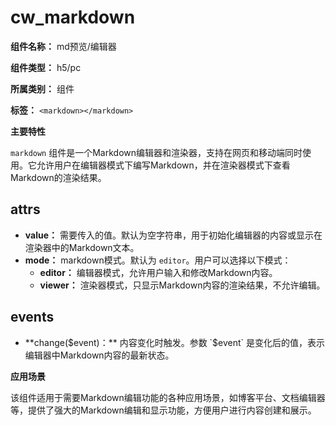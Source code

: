 # cw_markdown

**组件名称：** md预览/编辑器

**组件类型：** h5/pc

**所属类别：** 组件

**标签：** ```<markdown></markdown>```

**主要特性**

`markdown` 组件是一个Markdown编辑器和渲染器，支持在网页和移动端同时使用。它允许用户在编辑器模式下编写Markdown，并在渲染器模式下查看Markdown的渲染结果。

## attrs

- **value：** 需要传入的值。默认为空字符串，用于初始化编辑器的内容或显示在渲染器中的Markdown文本。
- **mode：** markdown模式。默认为 `editor`。用户可以选择以下模式：
  - **editor：** 编辑器模式，允许用户输入和修改Markdown内容。
  - **viewer：** 渲染器模式，只显示Markdown内容的渲染结果，不允许编辑。

## events

- **change($event)：** 内容变化时触发。参数 `$event` 是变化后的值，表示编辑器中Markdown内容的最新状态。

**应用场景**

该组件适用于需要Markdown编辑功能的各种应用场景，如博客平台、文档编辑器等，提供了强大的Markdown编辑和显示功能，方便用户进行内容创建和展示。
